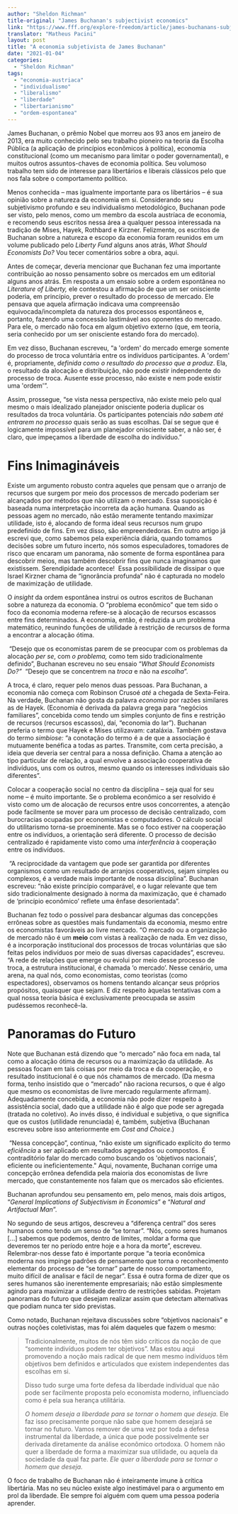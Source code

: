 ```yaml
---
author: "Sheldon Richman"
title-original: "James Buchanan's subjectivist economics"
link: "https://www.fff.org/explore-freedom/article/james-buchanans-subjectivist-economics/"
translator: "Matheus Pacini"
layout: post
title: "A economia subjetivista de James Buchanan"
date: "2021-01-04"
categories:   
  - "Sheldon Richman"
tags: 
  - "economia-austriaca"
  - "individualismo"
  - "liberalismo"
  - "liberdade"
  - "libertarianismo"
  - "ordem-espontanea"
---
```


James Buchanan, o prêmio Nobel que morreu aos 93 anos em janeiro de 2013, era muito conhecido pelo seu trabalho pioneiro na teoria da Escolha Pública (a aplicação de princípios econômicos à política), economia constitucional (como um mecanismo para limitar o poder governamental), e muitos outros assuntos-chaves de economia política. Seu volumoso trabalho tem sido de interesse para libertários e liberais clássicos pelo que nos fala sobre o comportamento político.

Menos conhecida – mas igualmente importante para os libertários – é sua opinião sobre a natureza da economia em si. Considerando seu subjetivismo profundo e seu individualismo metodológico, Buchanan pode ser visto, pelo menos, como um membro da escola austríaca de economia, e recomendo seus escritos nessa área a qualquer pessoa interessada na tradição de Mises, Hayek, Rothbard e Kirzner. Felizmente, os escritos de Buchanan sobre a natureza e escopo da economia foram reunidos em um volume publicado pelo _Liberty Fund_ alguns anos atrás, _What Should Economists Do?_ Vou tecer comentários sobre a obra, aqui.

Antes de começar, deveria mencionar que Buchanan fez uma importante contribuição ao nosso pensamento sobre os mercados em um editorial alguns anos atrás. Em resposta a um ensaio sobre a ordem espontânea no _Literature of Liberty,_ ele contestou a afirmação de que um ser onisciente poderia, em princípio, prever o resultado do processo de mercado. Ele pensava que aquela afirmação indicava uma compreensão equivocada/incompleta da natureza dos processos espontâneos e, portanto, fazendo uma concessão lastimável aos oponentes do mercado. Para ele, o mercado não foca em algum objetivo externo (que, em teoria, seria conhecido por um ser onisciente estando fora do mercado).

Em vez disso, Buchanan escreveu, “a 'ordem' do mercado emerge somente do processo de troca voluntária entre os indivíduos participantes. A 'ordem' é, propriamente, _definida como o resultado do processo que a produz_. Ela, o resultado da alocação e distribuição, não pode existir independente do processo de troca. Ausente esse processo, não existe e nem pode existir uma 'ordem'”.

Assim, prossegue, “se vista nessa perspectiva, não existe meio pelo qual mesmo o mais idealizado planejador onisciente poderia duplicar os resultados da troca voluntária. Os participantes potenciais _não sabem até entrarem no processo_ quais serão as suas escolhas. Daí se segue que é logicamente impossível para um planejador onisciente saber, a não ser, é claro, que impeçamos a liberdade de escolha do indivíduo.”

# Fins Inimagináveis

Existe um argumento robusto contra aqueles que pensam que o arranjo de recursos que surgem por meio dos processos de mercado poderiam ser alcançados por métodos que não utilizam o mercado. Essa suposição é baseada numa interpretação incorreta da ação humana. Quando as pessoas agem no mercado, não estão meramente tentando maximizar utilidade, isto é, alocando de forma ideal seus recursos num grupo predefinido de fins. Em vez disso, são empreendedoras. Em outro artigo já escrevi que, como sabemos pela experiência diária, quando tomamos decisões sobre um futuro incerto, nós somos especuladores, tomadores de risco que encaram um panorama, não somente de forma espontânea para descobrir meios, mas também descobrir fins que nunca imaginamos que existissem. Serendipidade acontece!  Essa possibilidade de dissipar o que Israel Kirzner chama de “ignorância profunda” não é capturada no modelo de maximização de utilidade.

O _insight_ da ordem espontânea instrui os outros escritos de Buchanan sobre a natureza da economia. O “problema econômico” que tem sido o foco da economia moderna refere-se à alocação de recursos escassos entre fins determinados. A economia, então, é reduzida a um problema matemático, reunindo funções de utilidade à restrição de recursos de forma a encontrar a alocação ótima.

 “Desejo que os economistas parem de se preocupar com os problemas da alocação _per se_, com _o problema,_ como tem sido tradicionalmente definido”, Buchanan escreveu no seu ensaio “_What Should Economists Do?”_  “Desejo que se concentrem na _troca_ e não na _escolha_”.

A troca, é claro, requer pelo menos duas pessoas. Para Buchanan, a economia não começa com Robinson Crusoé _até_ a chegada de Sexta-Feira. Na verdade, Buchanan não gosta da palavra _economia_ por razões similares as de Hayek. (Economia é derivada da palavra grega para “negócios familiares”, concebida como tendo um simples conjunto de fins e restrição de recursos (recursos escassos), daí, “economia do lar”). Buchanan preferia o termo que Hayek e Mises utilizavam: cataláxia. Também gostava do termo _simbiose:_ “a conotação do termo é a de que a associação é mutuamente benéfica a todas as partes. Transmite, com certa precisão, a ideia que deveria ser central para a nossa definição. Chama a atenção ao tipo particular de relação, a qual envolve a associação cooperativa de indivíduos, uns com os outros, mesmo quando os interesses individuais são diferentes”.

Colocar a cooperação social no centro da disciplina – seja qual for seu nome – é muito importante. Se o problema econômico a ser resolvido é visto como um de alocação de recursos entre usos concorrentes, a atenção pode facilmente se mover para um processo de decisão centralizado, com burocracias ocupadas por economistas e computadores. O cálculo social do utilitarismo torna-se proeminente. Mas se o foco estiver na cooperação entre os indivíduos, a orientação será diferente. O processo de decisão centralizado é rapidamente visto como uma _interferência_ à cooperação entre os indivíduos.

 “A reciprocidade da vantagem que pode ser garantida por diferentes organismos como um resultado de arranjos cooperativos, sejam simples ou complexos, é a verdade mais importante de nossa disciplina”. Buchanan escreveu: “não existe princípio comparável, e o lugar relevante que tem sido tradicionalmente designado à norma da maximização, que é chamado de ‘princípio econômico’ reflete uma ênfase desorientada”.

Buchanan fez todo o possível para desbancar algumas das concepções errôneas sobre as questões mais fundamentais da economia, mesmo entre os economistas favoráveis ao livre mercado. “O mercado ou a organização de mercado não é um **meio** com vistas à realização de nada. Em vez disso, é a incorporação institucional dos processos de trocas voluntárias que são feitas pelos indivíduos por meio de suas diversas capacidades”, escreveu. “A rede de relações que emerge ou evolui por meio desse processo de troca, a estrutura institucional, é chamada ‘o mercado’. Nesse cenário, uma arena, na qual nós, como economistas, como teoristas (como espectadores), observamos os homens tentando alcançar seus próprios propósitos, quaisquer que sejam. E diz respeito àquelas tentativas com a qual nossa teoria básica é exclusivamente preocupada se assim pudéssemos reconhecê-la.

# Panoramas do Futuro

Note que Buchanan está dizendo que “o mercado” não foca em nada, tal como a alocação ótima de recursos ou a maximização da utilidade. As pessoas focam em tais coisas por meio da troca e da cooperação, e o resultado institucional é o que nós chamamos de mercado. (Da mesma forma, tenho insistido que o “mercado” não raciona recursos, o que é algo que mesmo os economistas de livre mercado regularmente afirmam). Adequadamente concebida, a economia não pode dizer respeito à assistência social, dado que a utilidade não é algo que pode ser agregada (tratada no coletivo). Ao invés disso, é individual e subjetiva, o que significa que os custos (utilidade renunciada) é, também, subjetiva (Buchanan escreveu sobre isso anteriormente em _Cost and Choice_.)

 “Nessa concepção”, continua, “não existe um significado explícito do termo _eficiência_ a ser aplicado em resultados agregados ou compostos. É contraditório falar do mercado como buscando os 'objetivos nacionais', eficiente ou ineficientemente." Aqui, novamente, Buchanan corrige uma concepção errônea defendida pela maioria dos economistas de livre mercado, que constantemente nos falam que os mercados são eficientes.

Buchanan aprofundou seu pensamento em, pelo menos, mais dois artigos, “_General Implications of Subjectivism in Economics_” e “_Natural and Artifactual Man_”.

No segundo de seus artigos, descreveu a “diferença central” dos seres humanos como tendo um senso de “se tornar”. “Nós, como seres humanos [...] sabemos que podemos, dentro de limites, moldar a forma que deveremos ter no período entre hoje e a hora da morte”, escreveu. Relembrar-nos desse fato é importante porque “a teoria econômica moderna nos impinge padrões de pensamento que torna o reconhecimento elementar do processo de “se tornar” parte de nosso comportamento, muito difícil de analisar e fácil de negar”. Essa é outra forma de dizer que os seres humanos são inerentemente empresariais; não estão simplesmente agindo para maximizar a utilidade dentro de restrições sabidas. Projetam panoramas do futuro que desejam realizar assim que detectam alternativas que podiam nunca ter sido previstas.

Como notado, Buchanan rejeitava discussões sobre “objetivos nacionais” e outras noções coletivistas, mas foi além daqueles que fazem o mesmo:

> Tradicionalmente, muitos de nós têm sido críticos da noção de que “somente indivíduos podem ter objetivos”. Mas estou aqui promovendo a noção mais radical de que nem mesmo indivíduos têm objetivos bem definidos e articulados que existem independentes das escolhas em si.
> 
> Disso tudo surge uma forte defesa da liberdade individual que não pode ser facilmente proposta pelo economista moderno, influenciado como é pela sua herança utilitária.
> 
> _O homem deseja a liberdade para se tornar o homem que deseja._ Ele faz isso precisamente porque não sabe que homem desejará se tornar no futuro. Vamos remover de uma vez por toda a defesa instrumental da liberdade, a única que pode possivelmente ser derivada diretamente da análise econômico ortodoxa. O homem não quer a liberdade de forma a maximizar sua utilidade, ou aquela da sociedade da qual faz parte. _Ele quer a liberdade para se tornar o homem que deseja._

O foco de trabalho de Buchanan não é inteiramente imune à crítica libertária. Mas no seu núcleo existe algo inestimável para o argumento em prol da liberdade. Ele sempre foi alguém com quem uma pessoa poderia aprender.
